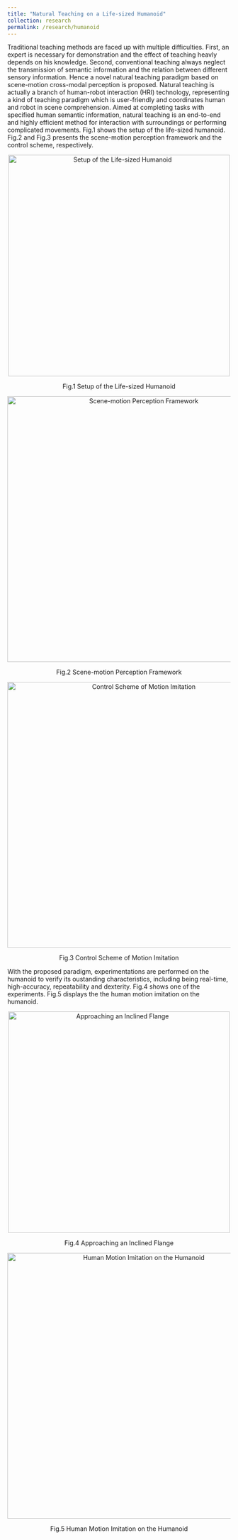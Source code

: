 ```yaml
---
title: "Natural Teaching on a Life-sized Humanoid"
collection: research
permalink: /research/humanoid
---
```

Traditional teaching methods are faced up with multiple difficulties. First, an expert is necessary for demonstration and the effect of teaching heavly depends on his knowledge. Second, conventional teaching always neglect the transmission of semantic information and the relation between different sensory information. Hence a novel natural teaching paradigm based on scene-motion cross-modal perception is proposed. Natural teaching is actually a branch of human-robot interaction (HRI) technology, representing a kind of teaching paradigm which is user-friendly and coordinates human and robot in scene comprehension. Aimed at completing tasks with specified human semantic information, natural teaching is an end-to-end and highly efficient method for interaction with surroundings or performing complicated movements. Fig.1 shows the setup of the life-sized humanoid. Fig.2 and Fig.3 presents the scene-motion perception framework and the control scheme, respectively.

 <div>
  <p align="center">
  <img src="https://raw.githubusercontent.com/Wenbin-Xu/Wenbin-Xu.github.io/master/images/constructure.png?raw=true" alt="Setup of the Life-sized Humanoid" style="width: 500px;"/> 
</p>
  <p  align="center">Fig.1 Setup of the Life-sized Humanoid</p>
 </div>

 <div>
  <p align="center">
  <img src="https://raw.githubusercontent.com/Wenbin-Xu/Wenbin-Xu.github.io/master/images/crossmodal.png?raw=true" alt="Scene-motion Perception Framework" style="width: 600px;"/> 
</p>
  <p  align="center">Fig.2 Scene-motion Perception Framework</p>
 </div>

 <div>
  <p align="center">
  <img src="https://raw.githubusercontent.com/Wenbin-Xu/Wenbin-Xu.github.io/master/images/flow_diagram.png?raw=true" alt="Control Scheme of Motion Imitation" style="width: 600px;"/> 
</p>
  <p  align="center">Fig.3 Control Scheme of Motion Imitation</p>
 </div>
 
With the proposed paradigm, experimentations are performed on the humanoid to verify its oustanding characteristics, including being real-time, high-accuracy, repeatability and dexterity. Fig.4 shows one of the experiments. Fig.5 displays the the human motion imitation on the humanoid.

 <div>
  <p align="center">
  <img src="https://raw.githubusercontent.com/Wenbin-Xu/Wenbin-Xu.github.io/master/images/r2_4.png?raw=true" alt="Approaching an Inclined Flange" style="width: 500px;"/> 
</p>
  <p  align="center">Fig.4 Approaching an Inclined Flange</p>
 </div>
 
  <div>
  <p align="center">
  <img src="https://raw.githubusercontent.com/Wenbin-Xu/Wenbin-Xu.github.io/master/images/r2_5.gif?raw=true" alt="Human Motion Imitation on the Humanoid" style="width: 600px;"/> 
</p>
  <p  align="center">Fig.5 Human Motion Imitation on the Humanoid</p>
 </div>
 
 
